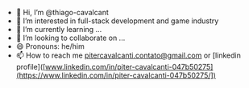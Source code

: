 - 👋 Hi, I’m @thiago-cavalcant
- 👀 I’m interested in full-stack development and game industry
- 🌱 I’m currently learning ...
- 💞️ I’m looking to collaborate on ...
- 😄 Pronouns: he/him
- 📫 How to reach me pitercavalcanti.contato@gmail.com or [linkedin profile]([www.linkedin.com/in/piter-cavalcanti-047b50275](https://www.linkedin.com/in/piter-cavalcanti-047b50275/])

<!--
**thiago-cavalcant/thiago-cavalcant** is a ✨ _special_ ✨ repository because its `README.md` (this file) appears on your GitHub profile.

